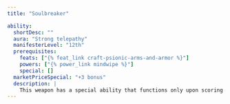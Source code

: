 ```yaml
---
title: "Soulbreaker"

ability:
  shortDesc: ""
  aura: "Strong telepathy"
  manifesterLevel: "12th"
  prerequisites:
    feats: ["{% feat_link craft-psionic-arms-and-armor %}"]
    powers: ["{% power_link mindwipe %}"]
    special: []
  marketPriceSpecial: "+3 bonus"
  description: |
    This weapon has a special ability that functions only upon scoring a successful critical hit. On a successful critical hit, a soulbreaker weapon bestows one negative level on the foe. One day after being struck, if the negative levels have not been purged, the subject must succeed on a DC 18 Fortitude save for each negative level or lose a character level.
---
```

